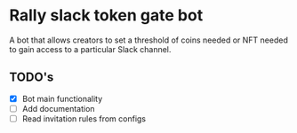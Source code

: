 # Rally slack token gate bot
A bot that allows creators to set a threshold of coins needed or NFT needed to gain access to a particular Slack channel.  
## TODO's
- [X] Bot main functionality
- [ ] Add documentation
- [ ] Read invitation rules from configs